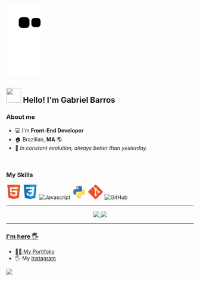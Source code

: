   ![Snake animation](https://github.com/Gabriel4g/Gabriel4g/blob/output/github-contribution-grid-snake.svg)
  
 <h2> <img src="https://media.giphy.com/media/hvRJCLFzcasrR4ia7z/giphy.gif" width="40px" height="40px"> Hello! I'm Gabriel Barros</h2>
 
  
  ### About me
  
- 💻 I'm <b> Front-End Developer</b> <br>
- 🏠 Brazilian, <b> MA</b> 🌎 
- 🖤 <i>In constant evolution, always better than yesterday.</i>

<br>

 ### My Skills
<div style="display: inline_block">
  <img src="https://raw.githubusercontent.com/devicons/devicon/master/icons/html5/html5-original.svg" alt="HTML" width="40" height="40" />
  <img src="https://raw.githubusercontent.com/devicons/devicon/master/icons/css3/css3-original.svg" alt="CSS" width="40" height="40"/>
  <img src="https://tadeuesteves.files.wordpress.com/2014/01/javascript-logo.png" alt="Javascript" width="40" height="40"/>
  <img src="https://raw.githubusercontent.com/devicons/devicon/master/icons/python/python-original.svg" alt="Python" width="40" height="40"/>
  <img src="https://raw.githubusercontent.com/devicons/devicon/master/icons/git/git-original.svg" alt="Git" width="40" height="40"/>
  <img height="40" src="https://cdn3.iconfinder.com/data/icons/inficons/512/github.png" alt="GitHub"/>
</div>


<hr>

<div align="center">
  <a href="https://github.com/Gabriel4g">
  <img height="165em" src="https://github-readme-stats.vercel.app/api/top-langs/?username=Gabriel4g&layout=compact&langs_count=7&theme=dark"/>
  <img height="160em" src="https://github-readme-stats.vercel.app/api?username=Gabriel4g&show_icons=true&theme=dark&include_all_commits=true&count_private=true"/>
</div>

<hr>

### I'm here 🖐
  
- 👨‍💻 My <a href="https://gabrielgon.netlify.app/">Portifolio</a>
- 🖐️ My <a href="https://instagram.com/gabrielbarrozs">Instagram</a>

![](https://komarev.com/ghpvc/?username=Gabriel4g-07&color=blue&style=plastic&label=Visualiza%C3%A7%C3%B5es)
